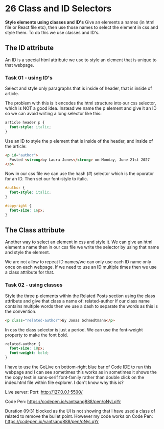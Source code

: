# 26 Class and ID Selectors

**Style elements using classes and ID's**
Give an elements a names (in html file or React file etc), then use those names to select the element in css and style them. To do this we use classes and ID's.

## The ID attribute

An ID is a special html attribute we use to style an element that is unique to that webpage.

### Task 01 - using ID's

Select and style only paragraphs that is inside of header, that is inside of article.

The problem with this is it encodes the html structure into our css selector, which is NOT a good idea. Instead we name the p element and give it an ID so we can avoid writing a long selector like this:

```css
article header p {
  font-style: italic;
}
```

Use an ID to style the p element that is inside of the header, and inside of the article:

```html
<p id="author">
  Posted <strong>by Laura Jones</strong> on Monday, June 21st 2027
</p>
```

Now in our css file we can use the hash (#) selector which is the oporator for an ID. Then set our font-style to italic.

```css
#author {
  font-style: italic;
}
```

```css
#copyright {
  font-size: 16px;
}
```

## The Class attribute

Another way to select an element in css and style it. We can give an html element a name then in our css file we write the selector by using that name and style the element.

We are not allow to repeat ID names/we can only use each ID name only once on each webpage. If we need to use an ID multiple times then we use a class attribute for that.

### Task 02 - using classes

Style the three p elements within the Related Posts section using the class attribute and give that class a name of: related-author
If our class name contains multiple words then we use a dash to separate the words as this is the convention.

```html
<p class="related-author">By Jonas Schmedtmann</p>
```

In css the class selector is just a period. We can use the font-weight property to make the font bold.

```css
related-author {
  font-size: 18px;
  font-weight: bold;
}
```

I have to use the GoLive on bottom-right blue bar of Code IDE to run this webpage and I can see sometimes this works as in sometimes it shows the the copy text in sans-serif font-family rather than double click on the index.html file within file explorer. I don't know why this is?

Live server:
Port: http://127.0.0.1:5500/

Code Pen:
https://codepen.io/vantsang888/pen/oNyLqYr

Duration 09:31 blocked as the UI is not showing that I have used a class of related to remove the bullet point. However my code works on Code Pen: https://codepen.io/vantsang888/pen/oNyLqYr

